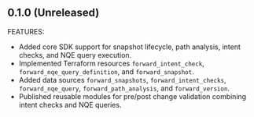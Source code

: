 ## 0.1.0 (Unreleased)

FEATURES:
- Added core SDK support for snapshot lifecycle, path analysis, intent checks, and NQE query execution.
- Implemented Terraform resources `forward_intent_check`, `forward_nqe_query_definition`, and `forward_snapshot`.
- Added data sources `forward_snapshots`, `forward_intent_checks`, `forward_nqe_query`, `forward_path_analysis`, and `forward_version`.
- Published reusable modules for pre/post change validation combining intent checks and NQE queries.
